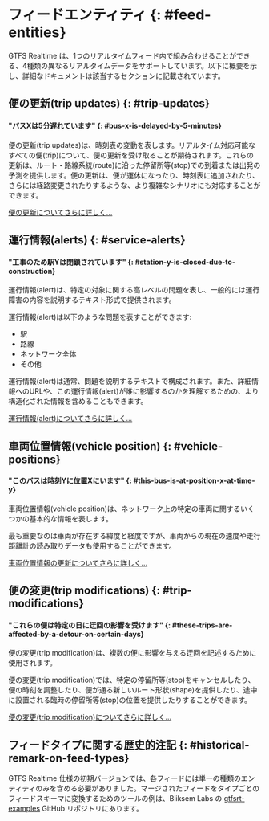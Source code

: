 # フィードエンティティ {: #feed-entities}

GTFS Realtime は、1つのリアルタイムフィード内で組み合わせることができる、4種類の異なるリアルタイムデータをサポートしています。以下に概要を示し、詳細なドキュメントは該当するセクションに記載されています。

## 便の更新(trip updates) {: #trip-updates}

#### "バスXは5分遅れています" {: #bus-x-is-delayed-by-5-minutes}


便の更新(trip updates)は、時刻表の変動を表します。リアルタイム対応可能なすべての便(trip)について、便の更新を受け取ることが期待されます。これらの更新は、ルート・路線系統(route)に沿った停留所等(stop)での到着または出発の予測を提供します。便の更新は、便が運休になったり、時刻表に追加されたり、さらには経路変更されたりするような、より複雑なシナリオにも対応することができます。

[便の更新についてさらに詳しく...](../trip-updates)

## 運行情報(alerts) {: #service-alerts}

#### "工事のため駅Yは閉鎖されています" {: #station-y-is-closed-due-to-construction}

運行情報(alert)は、特定の対象に関する高レベルの問題を表し、一般的には運行障害の内容を説明するテキスト形式で提供されます。

運行情報(alert)は以下のような問題を表すことができます:

*   駅
*   路線
*   ネットワーク全体
*   その他

運行情報(alert)は通常、問題を説明するテキストで構成されます。また、詳細情報へのURLや、この運行情報(alert)が誰に影響するのかを理解するための、より構造化された情報を含めることもできます。

[運行情報(alert)についてさらに詳しく...](../service-alerts)

## 車両位置情報(vehicle position) {: #vehicle-positions}

#### "このバスは時刻Yに位置Xにいます" {: #this-bus-is-at-position-x-at-time-y}

車両位置情報(vehicle position)は、ネットワーク上の特定の車両に関するいくつかの基本的な情報を表します。

最も重要なのは車両が存在する緯度と経度ですが、車両からの現在の速度や走行距離計の読み取りデータも使用することができます。

[車両位置情報の更新についてさらに詳しく...](../vehicle-positions)

## 便の変更(trip modifications) {: #trip-modifications}

#### "これらの便は特定の日に迂回の影響を受けます" {: #these-trips-are-affected-by-a-detour-on-certain-days}


便の変更(trip modification)は、複数の便に影響を与える迂回を記述するために使用されます。

便の変更(trip modification)では、特定の停留所等(stop)をキャンセルしたり、便の時刻を調整したり、便が通る新しいルート形状(shape)を提供したり、途中に設置される臨時の停留所等(stop)の位置を提供したりすることができます。

[便の変更(trip modification)についてさらに詳しく...](../trip-modifications)

## フィードタイプに関する歴史的注記 {: #historical-remark-on-feed-types}

GTFS Realtime 仕様の初期バージョンでは、各フィードには単一の種類のエンティティのみを含める必要がありました。マージされたフィードをタイプごとのフィードスキーマに変換するためのツールの例は、Bliksem Labs の [gtfsrt-examples](https://github.com/bliksemlabs/gtfsrt-examples/blob/master/split_by_entitytype.py) GitHub リポジトリにあります。
